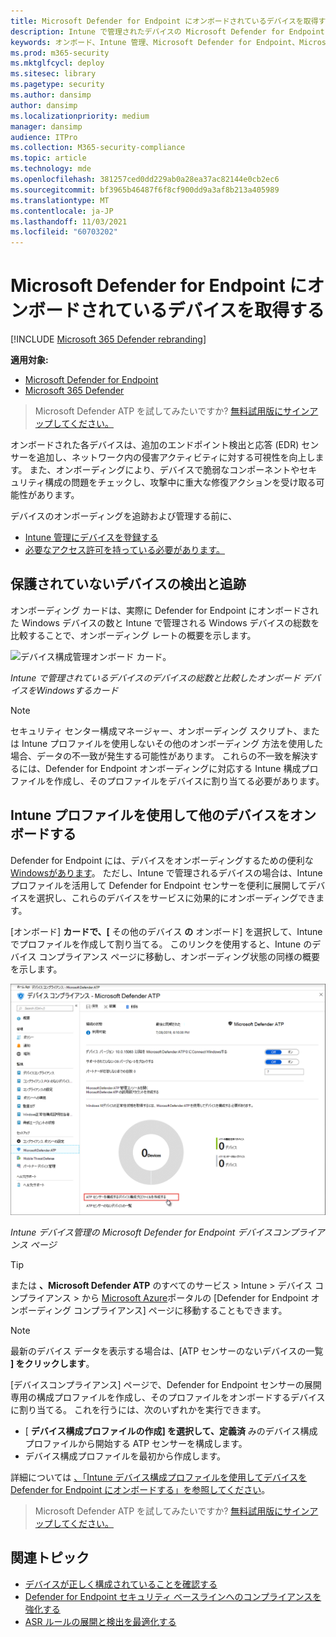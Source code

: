 ```yaml
---
title: Microsoft Defender for Endpoint にオンボードされているデバイスを取得する
description: Intune で管理されたデバイスの Microsoft Defender for Endpoint へのオンボーディングを追跡し、オンボーディング 速度を向上します。
keywords: オンボード、Intune 管理、Microsoft Defender for Endpoint、Microsoft Defender、Windows Defender、構成管理
ms.prod: m365-security
ms.mktglfcycl: deploy
ms.sitesec: library
ms.pagetype: security
ms.author: dansimp
author: dansimp
ms.localizationpriority: medium
manager: dansimp
audience: ITPro
ms.collection: M365-security-compliance
ms.topic: article
ms.technology: mde
ms.openlocfilehash: 381257ced0dd229ab0a28ea37ac82144e0cb2ec6
ms.sourcegitcommit: bf3965b46487f6f8cf900dd9a3af8b213a405989
ms.translationtype: MT
ms.contentlocale: ja-JP
ms.lasthandoff: 11/03/2021
ms.locfileid: "60703202"
---
```

# <a name="get-devices-onboarded-to-microsoft-defender-for-endpoint"></a>Microsoft Defender for Endpoint にオンボードされているデバイスを取得する

[!INCLUDE [Microsoft 365 Defender rebranding](../../includes/microsoft-defender.md)]

**適用対象:**
- [Microsoft Defender for Endpoint](https://go.microsoft.com/fwlink/p/?linkid=2154037)
- [Microsoft 365 Defender](https://go.microsoft.com/fwlink/?linkid=2118804)

> Microsoft Defender ATP を試してみたいですか? [無料試用版にサインアップしてください。](https://signup.microsoft.com/create-account/signup?products=7f379fee-c4f9-4278-b0a1-e4c8c2fcdf7e&ru=https://aka.ms/MDEp2OpenTrial?ocid=docs-wdatp-onboardconfigure-abovefoldlink)

オンボードされた各デバイスは、追加のエンドポイント検出と応答 (EDR) センサーを追加し、ネットワーク内の侵害アクティビティに対する可視性を向上します。 また、オンボーディングにより、デバイスで脆弱なコンポーネントやセキュリティ構成の問題をチェックし、攻撃中に重大な修復アクションを受け取る可能性があります。

デバイスのオンボーディングを追跡および管理する前に、

- [Intune 管理にデバイスを登録する](configure-machines.md#enroll-devices-to-intune-management)
- [必要なアクセス許可を持っている必要があります。](configure-machines.md#obtain-required-permissions)

## <a name="discover-and-track-unprotected-devices"></a>保護されていないデバイスの検出と追跡

オンボーディング カードは、実際に Defender for Endpoint にオンボードされた Windows デバイスの数と Intune で管理される Windows デバイスの総数を比較することで、オンボーディング レートの概要を示します。

![デバイス構成管理オンボード カード。](images/secconmgmt_onboarding_card.png)

*Intune で管理されているデバイスのデバイスの総数と比較したオンボード デバイスをWindowsするカード*

> [!NOTE]
> セキュリティ センター構成マネージャー、オンボーディング スクリプト、または Intune プロファイルを使用しないその他のオンボーディング 方法を使用した場合、データの不一致が発生する可能性があります。 これらの不一致を解決するには、Defender for Endpoint オンボーディングに対応する Intune 構成プロファイルを作成し、そのプロファイルをデバイスに割り当てる必要があります。

## <a name="onboard-more-devices-with-intune-profiles"></a>Intune プロファイルを使用して他のデバイスをオンボードする

Defender for Endpoint には、デバイスをオンボーディングするための便利な[Windowsがあります](onboard-configure.md)。 ただし、Intune で管理されるデバイスの場合は、Intune プロファイルを活用して Defender for Endpoint センサーを便利に展開してデバイスを選択し、これらのデバイスをサービスに効果的にオンボーディングできます。

[オンボード] **カードで、[** その他のデバイス **の** オンボード] を選択して、Intune でプロファイルを作成して割り当てる。 このリンクを使用すると、Intune のデバイス コンプライアンス ページに移動し、オンボーディング状態の同様の概要を示します。

![Intune デバイス管理の Microsoft Defender for Endpoint デバイスコンプライアンス ページ。](images/secconmgmt_onboarding_1deviceconfprofile.png)

*Intune デバイス管理の Microsoft Defender for Endpoint デバイスコンプライアンス ページ*

> [!TIP]
> または **、Microsoft Defender ATP** のすべてのサービス > Intune > デバイス コンプライアンス > から [Microsoft Azure](https://portal.azure.com/)ポータルの [Defender for Endpoint オンボーディング コンプライアンス] ページに移動することもできます。

> [!NOTE]
> 最新のデバイス データを表示する場合は、[ATP センサーのないデバイスの一覧 **] をクリックします**。

[デバイスコンプライアンス] ページで、Defender for Endpoint センサーの展開専用の構成プロファイルを作成し、そのプロファイルをオンボードするデバイスに割り当てる。 これを行うには、次のいずれかを実行できます。

- [ **デバイス構成プロファイルの作成] を選択して、定義済** みのデバイス構成プロファイルから開始する ATP センサーを構成します。
- デバイス構成プロファイルを最初から作成します。

詳細については [、「Intune デバイス構成プロファイルを使用してデバイスを Defender for Endpoint にオンボードする」を参照してください](/intune/advanced-threat-protection#onboard-devices-by-using-a-configuration-profile)。

> Microsoft Defender ATP を試してみたいですか? [無料試用版にサインアップしてください。](https://signup.microsoft.com/create-account/signup?products=7f379fee-c4f9-4278-b0a1-e4c8c2fcdf7e&ru=https://aka.ms/MDEp2OpenTrial?ocid=docs-wdatp-onboardconfigure-belowfoldlink)

## <a name="related-topics"></a>関連トピック

- [デバイスが正しく構成されていることを確認する](configure-machines.md)
- [Defender for Endpoint セキュリティ ベースラインへのコンプライアンスを強化する](configure-machines-security-baseline.md)
- [ASR ルールの展開と検出を最適化する](configure-machines-asr.md)
